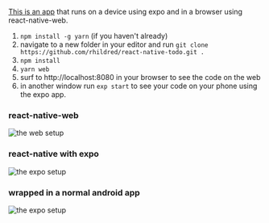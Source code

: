 <a href="https://github.com/rhildred/react-native-todo" target="_blank">This is an app</a> that runs on a device using expo and in a browser using react-native-web.

1. `npm install -g yarn` (if you haven't already)
1. navigate to a new folder in your editor and run `git clone https://github.com/rhildred/react-native-todo.git .`
1. `npm install`
1. `yarn web`
1. surf to http://localhost:8080 in your browser to see the code on the web
1. in another window run `exp start` to see your code on your phone using the expo app.

### react-native-web

![the web setup](https://rhildred.github.io/react-native-todo/READMEImages/IMG_20180612_105314152.jpg "the web setup")

### react-native with expo

![the expo setup](https://rhildred.github.io/react-native-todo/READMEImages/IMG_20180612_105337772.jpg "the expo setup")

### wrapped in a normal android app

![the expo setup](https://rhildred.github.io/react-native-todo/READMEImages/IMG_20180612_105337772.jpg "the expo setup")
